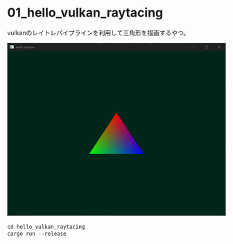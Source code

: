 # 01_hello_vulkan_raytacing

vulkanのレイトレパイプラインを利用して三角形を描画するやつ。

![screenshot](./screenshot.png)

```
cd hello_vulkan_raytacing
cargo run --release
```

